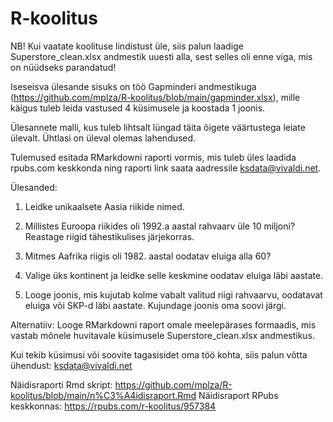 # R-koolitus

NB! Kui vaatate koolituse lindistust üle, siis palun laadige Superstore_clean.xlsx andmestik uuesti alla, sest selles oli enne viga, mis on nüüdseks parandatud!

Iseseisva ülesande sisuks on töö Gapminderi andmestikuga (https://github.com/mplza/R-koolitus/blob/main/gapminder.xlsx), mille käigus tuleb leida vastused 4 küsimusele ja koostada 1 joonis.

Ülesannete malli, kus tuleb lihtsalt lüngad täita õigete väärtustega leiate ülevalt. Ühtlasi on üleval olemas lahendused.

Tulemused esitada RMarkdowni raporti vormis, mis tuleb üles laadida rpubs.com keskkonda ning raporti link saata aadressile ksdata@vivaldi.net.

Ülesanded:

1. Leidke unikaalsete Aasia riikide nimed.

2. Millistes Euroopa riikides oli 1992.a aastal rahvaarv üle 10 miljoni? Reastage riigid tähestikulises järjekorras.

3. Mitmes Aafrika riigis oli 1982. aastal oodatav eluiga alla 60?

4. Valige üks kontinent ja leidke selle keskmine oodatav eluiga läbi aastate.

5. Looge joonis, mis kujutab kolme vabalt valitud riigi rahvaarvu, oodatavat eluiga või SKP-d läbi aastate. Kujundage joonis oma soovi järgi.

Alternatiiv: Looge RMarkdowni raport omale meelepärases formaadis, mis vastab mõnele huvitavale küsimusele Superstore_clean.xlsx andmestikus.

Kui tekib küsimusi või soovite tagasisidet oma töö kohta, siis palun võtta ühendust: ksdata@vivaldi.net

Näidisraporti Rmd skript: https://github.com/mplza/R-koolitus/blob/main/n%C3%A4idisraport.Rmd
Näidisraport RPubs keskkonnas: https://rpubs.com/r-koolitus/957384
